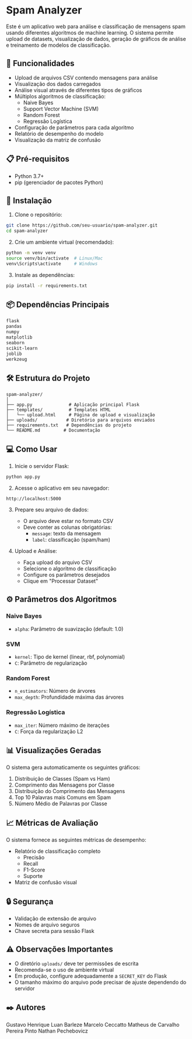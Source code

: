 # Spam Analyzer

Este é um aplicativo web para análise e classificação de mensagens spam usando diferentes algoritmos de machine learning. O sistema permite upload de datasets, visualização de dados, geração de gráficos de análise e treinamento de modelos de classificação.

## 🚀 Funcionalidades

- Upload de arquivos CSV contendo mensagens para análise
- Visualização dos dados carregados
- Análise visual através de diferentes tipos de gráficos
- Múltiplos algoritmos de classificação:
  - Naive Bayes
  - Support Vector Machine (SVM)
  - Random Forest
  - Regressão Logística
- Configuração de parâmetros para cada algoritmo
- Relatório de desempenho do modelo
- Visualização da matriz de confusão

## 📋 Pré-requisitos

- Python 3.7+
- pip (gerenciador de pacotes Python)

## 🔧 Instalação

1. Clone o repositório:
```bash
git clone https://github.com/seu-usuario/spam-analyzer.git
cd spam-analyzer
```

2. Crie um ambiente virtual (recomendado):
```bash
python -m venv venv
source venv/bin/activate  # Linux/Mac
venv\Scripts\activate     # Windows
```

3. Instale as dependências:
```bash
pip install -r requirements.txt
```

## 📦 Dependências Principais

```txt
flask
pandas
numpy
matplotlib
seaborn
scikit-learn
joblib
werkzeug
```

## 🛠️ Estrutura do Projeto

```
spam-analyzer/
│
├── app.py              # Aplicação principal Flask
├── templates/          # Templates HTML
│   └── upload.html     # Página de upload e visualização
├── uploads/           # Diretório para arquivos enviados
├── requirements.txt   # Dependências do projeto
└── README.md         # Documentação
```

## 💻 Como Usar

1. Inicie o servidor Flask:
```bash
python app.py
```

2. Acesse o aplicativo em seu navegador:
```
http://localhost:5000
```

3. Prepare seu arquivo de dados:
   - O arquivo deve estar no formato CSV
   - Deve conter as colunas obrigatórias:
     - `message`: texto da mensagem
     - `label`: classificação (spam/ham)

4. Upload e Análise:
   - Faça upload do arquivo CSV
   - Selecione o algoritmo de classificação
   - Configure os parâmetros desejados
   - Clique em "Processar Dataset"

## ⚙️ Parâmetros dos Algoritmos

### Naive Bayes
- `alpha`: Parâmetro de suavização (default: 1.0)

### SVM
- `kernel`: Tipo de kernel (linear, rbf, polynomial)
- `C`: Parâmetro de regularização

### Random Forest
- `n_estimators`: Número de árvores
- `max_depth`: Profundidade máxima das árvores

### Regressão Logística
- `max_iter`: Número máximo de iterações
- `C`: Força da regularização L2

## 📊 Visualizações Geradas

O sistema gera automaticamente os seguintes gráficos:

1. Distribuição de Classes (Spam vs Ham)
2. Comprimento das Mensagens por Classe
3. Distribuição do Comprimento das Mensagens
4. Top 10 Palavras mais Comuns em Spam
5. Número Médio de Palavras por Classe

## 📈 Métricas de Avaliação

O sistema fornece as seguintes métricas de desempenho:

- Relatório de classificação completo
  - Precisão
  - Recall
  - F1-Score
  - Suporte
- Matriz de confusão visual

## 🔒 Segurança

- Validação de extensão de arquivo
- Nomes de arquivo seguros
- Chave secreta para sessão Flask

## ⚠️ Observações Importantes

- O diretório `uploads/` deve ter permissões de escrita
- Recomenda-se o uso de ambiente virtual
- Em produção, configure adequadamente a `SECRET_KEY` do Flask
- O tamanho máximo do arquivo pode precisar de ajuste dependendo do servidor

## ✒️ Autores

Gustavo Henrique
Luan Barleze
Marcelo Ceccatto
Matheus de Carvalho Pereira Pinto
Nathan Pechebovicz